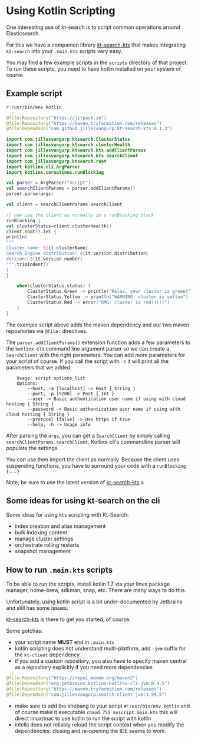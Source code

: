 # Using Kotlin Scripting 

One interesting use of kt-search is to script common operations around Elasticsearch.

For this we have a companion library [kt-search-kts](https://github.com/jillesvangurp/kt-search-kts/) 
that makes integrating `kt-search` into your `.main.kts` scripts very easy.

You may find a few example scripts in the `scripts` directory of that project. To run these scripts,
you need to have kotlin installed on your system of course.

## Example script

```kotlin
#!/usr/bin/env kotlin

@file:Repository("https://jitpack.io")
@file:Repository("https://maven.tryformation.com/releases")
@file:DependsOn("com.github.jillesvangurp:kt-search-kts:0.1.3")

import com.jillesvangurp.ktsearch.ClusterStatus
import com.jillesvangurp.ktsearch.clusterHealth
import com.jillesvangurp.ktsearch.kts.addClientParams
import com.jillesvangurp.ktsearch.kts.searchClient
import com.jillesvangurp.ktsearch.root
import kotlinx.cli.ArgParser
import kotlinx.coroutines.runBlocking

val parser = ArgParser("script")
val searchClientParams = parser.addClientParams()
parser.parse(args)

val client = searchClientParams.searchClient

// now use the client as normally in a runBlocking block
runBlocking {
val clusterStatus=client.clusterHealth()
client.root().let {
println(
"""
Cluster name: ${it.clusterName}
Search Engine distribution: ${it.version.distribution}
Version: ${it.version.number}              
""".trimIndent()
)
}

    when(clusterStatus.status) {
        ClusterStatus.Green -> println("Relax, your cluster is green!")
        ClusterStatus.Yellow -> println("WARNING: cluster is yellow")
        ClusterStatus.Red -> error("OMG: cluster is red!!!!!")
    }
}
```

The example script above adds the maven dependency and our two maven repositories
via `@file:` directives. 

The `parser.addClientParams()` extension function adds a few parameters to the 
`kotlinx-cli` command line argument parser so we can create a `SearchClient` with the
right parameters. You can add more parameters for your script of course. If you call the script with `-h`
it will print all the parameters that we added:

```
    Usage: script options_list
    Options: 
        --host, -a [localhost] -> Host { String }
        --port, -p [9200] -> Port { Int }
        --user -> Basic authentication user name if using with cloud hosting { String }
        --password -> Basic authentication user name if using with cloud hosting { String }
        --protocol [false] -> Use https if true 
        --help, -h -> Usage info         
```

After parsing the `args`, you can get a `SearchClient` by simply calling
`searchClientParams.searchClient`. Kotlinx-cli's commandline parser will populate the settings.    

You can use then import the client as normally. Because the client uses suspending
 functions, you have to surround your code with a `runBlocking {...}`
 
Note, be sure to use the latest version of [kt-search-kts](https://github.com/jillesvangurp/kt-search-kts/).a

## Some ideas for using kt-search on the cli

Some ideas for using `kts` scripting with Kt-Search:

- index creation and alias management
- bulk indexing content
- manage cluster settings
- orchestrate rolling restarts
- snapshot management

## How to run `.main.kts` scripts

To be able to run the scripts, install kotlin 1.7 via your linux package manager, 
home-brew, sdkman, snap, etc. There are many ways to do this.
            
Unfortunately, using kotlin script is a bit under-documented by Jetbrains and still has some issues.

[kt-search-kts](https://github.com/jillesvangurp/kt-search-kts/) is there to get you started, of course.

Some gotchas:

- your script name **MUST** end in `.main.kts`
- kotlin scripting does not understand multi-platform, add `-jvm` suffix for the `kt-client` dependency
- if you add a custom repository, you also have to specify maven central as a repository explicitly if you need more dependencies

```kotlin
@file:Repository("https://repo1.maven.org/maven2")
@file:DependsOn("org.jetbrains.kotlinx:kotlinx-cli-jvm:0.3.5")
@file:Repository("https://maven.tryformation.com/releases")
@file:DependsOn("com.jillesvangurp:search-client-jvm:1.99.5")            
```            
- make sure to add the shebang to your script `#!/usr/bin/env kotlin` and of 
course make it executable `chmod 755 myscript.main.kts`
this will direct linux/mac to use kotlin to run the script with kotlin
- intellij does not reliably reload the script context when you 
modify the dependencies: closing and re-opening the IDE seems to work.

